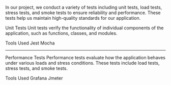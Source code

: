 In our project, we conduct a variety of tests including unit tests, load tests, stress tests, and smoke tests to ensure reliability and performance. These tests help us maintain high-quality standards for our application.


Unit Tests
Unit tests verify the functionality of individual components of the application, such as functions, classes, and modules.

Tools Used
Jest
Mocha

***********

Performance Tests
Performance tests evaluate how the application behaves under various loads and stress conditions. These tests include load tests, stress tests, and smoke tests.


Tools Used
Grafana 
Jmeter
